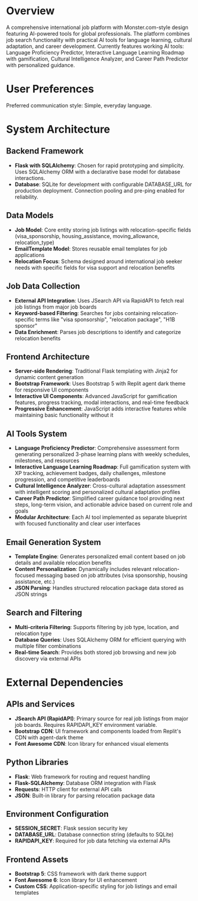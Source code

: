 # Overview

A comprehensive international job platform with Monster.com-style design featuring AI-powered tools for global professionals. The platform combines job search functionality with practical AI tools for language learning, cultural adaptation, and career development. Currently features working AI tools: Language Proficiency Predictor, Interactive Language Learning Roadmap with gamification, Cultural Intelligence Analyzer, and Career Path Predictor with personalized guidance.

# User Preferences

Preferred communication style: Simple, everyday language.

# System Architecture

## Backend Framework
- **Flask with SQLAlchemy**: Chosen for rapid prototyping and simplicity. Uses SQLAlchemy ORM with a declarative base model for database interactions.
- **Database**: SQLite for development with configurable DATABASE_URL for production deployment. Connection pooling and pre-ping enabled for reliability.

## Data Models
- **Job Model**: Core entity storing job listings with relocation-specific fields (visa_sponsorship, housing_assistance, moving_allowance, relocation_type)
- **EmailTemplate Model**: Stores reusable email templates for job applications
- **Relocation Focus**: Schema designed around international job seeker needs with specific fields for visa support and relocation benefits

## Job Data Collection
- **External API Integration**: Uses JSearch API via RapidAPI to fetch real job listings from major job boards
- **Keyword-based Filtering**: Searches for jobs containing relocation-specific terms like "visa sponsorship", "relocation package", "H1B sponsor"
- **Data Enrichment**: Parses job descriptions to identify and categorize relocation benefits

## Frontend Architecture
- **Server-side Rendering**: Traditional Flask templating with Jinja2 for dynamic content generation
- **Bootstrap Framework**: Uses Bootstrap 5 with Replit agent dark theme for responsive UI components
- **Interactive UI Components**: Advanced JavaScript for gamification features, progress tracking, modal interactions, and real-time feedback
- **Progressive Enhancement**: JavaScript adds interactive features while maintaining basic functionality without it

## AI Tools System
- **Language Proficiency Predictor**: Comprehensive assessment form generating personalized 3-phase learning plans with weekly schedules, milestones, and resources
- **Interactive Language Learning Roadmap**: Full gamification system with XP tracking, achievement badges, daily challenges, milestone progression, and competitive leaderboards
- **Cultural Intelligence Analyzer**: Cross-cultural adaptation assessment with intelligent scoring and personalized cultural adaptation profiles
- **Career Path Predictor**: Simplified career guidance tool providing next steps, long-term vision, and actionable advice based on current role and goals
- **Modular Architecture**: Each AI tool implemented as separate blueprint with focused functionality and clear user interfaces

## Email Generation System
- **Template Engine**: Generates personalized email content based on job details and available relocation benefits
- **Content Personalization**: Dynamically includes relevant relocation-focused messaging based on job attributes (visa sponsorship, housing assistance, etc.)
- **JSON Parsing**: Handles structured relocation package data stored as JSON strings

## Search and Filtering
- **Multi-criteria Filtering**: Supports filtering by job type, location, and relocation type
- **Database Queries**: Uses SQLAlchemy ORM for efficient querying with multiple filter combinations
- **Real-time Search**: Provides both stored job browsing and new job discovery via external APIs

# External Dependencies

## APIs and Services
- **JSearch API (RapidAPI)**: Primary source for real job listings from major job boards. Requires RAPIDAPI_KEY environment variable.
- **Bootstrap CDN**: UI framework and components loaded from Replit's CDN with agent-dark theme
- **Font Awesome CDN**: Icon library for enhanced visual elements

## Python Libraries
- **Flask**: Web framework for routing and request handling
- **Flask-SQLAlchemy**: Database ORM integration with Flask
- **Requests**: HTTP client for external API calls
- **JSON**: Built-in library for parsing relocation package data

## Environment Configuration
- **SESSION_SECRET**: Flask session security key
- **DATABASE_URL**: Database connection string (defaults to SQLite)
- **RAPIDAPI_KEY**: Required for job data fetching via external APIs

## Frontend Assets
- **Bootstrap 5**: CSS framework with dark theme support
- **Font Awesome 6**: Icon library for UI enhancement
- **Custom CSS**: Application-specific styling for job listings and email templates